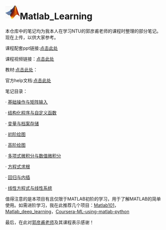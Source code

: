 # ![MATLAB](https://github.com/pluckypioneer/Matlab_Learning/blob/4f8fea3bf12017e24e80325d6e5f5695d9a884e7/MATLAB.jpg)Matlab_Learning

本仓库中的笔记均为我本人在学习NTU的郭彦甫老师的课程时整理的部分笔记。现在上传，以供大家参考。

课程配套ppt链接:[点击此处](https://www.mlmvlab.bime.ntu.edu.tw/matlab-%E4%B9%8B%E5%B7%A5%E7%A8%8B%E6%87%89%E7%94%A8)

课程视频链接：[点击此处](https://youtu.be/KHFZLkm9qs0)

教材:[点击此处](https://github.com/pluckypioneer/Matlab_Learning/blob/a632cf48f82f6616fc3e23464839407788becdb5/MATLAB%20%E5%9F%BA%E7%A1%80%E5%8F%8A%E5%85%B6%E5%BA%94%E7%94%A8-.pdf)：

官方help文档:[点击此处](https://github.com/pluckypioneer/Matlab_Learning/blob/ba42c9a44017561747f628d6dbb8079dec93e72a/Matlab_help_document.pdf)

笔记目录：

· [基础操作与矩阵输入](https://github.com/pluckypioneer/Matlab_Learning/blob/4f9a1b6cb3549df86eabfca1fc89aa760b746074/%E5%9F%BA%E7%A1%80%E6%93%8D%E4%BD%9C%E5%8F%8A%E7%9F%A9%E9%98%B5%E8%BE%93%E5%85%A5.pdf)

· [结构化程序与自定义函数](https://github.com/pluckypioneer/Matlab_Learning/blob/2d8326930e85dd4bbd699a9aacd1ecd3003ce655/%E7%BB%93%E6%9E%84%E5%8C%96%E7%A8%8B%E5%BA%8F%E4%B8%8E%E8%87%AA%E5%AE%9A%E4%B9%89%E5%87%BD%E6%95%B0.pdf)

· [变量与档案存储](https://github.com/pluckypioneer/Matlab_Learning/blob/d9b767cf8805f30c3da98350b55ea607c42f7e94/%E5%8F%98%E9%87%8F%E4%B8%8E%E6%A1%A3%E6%A1%88%E5%82%A8%E5%AD%98.pdf)

· [初阶绘图](https://github.com/pluckypioneer/Matlab_Learning/blob/b7b7fea73a8b52766c2d229deb89b34219ee73ac/%E5%88%9D%E9%98%B6%E7%BB%98%E5%9B%BE.pdf)

· [高阶绘图](https://github.com/pluckypioneer/Matlab_Learning/blob/2ccd0a303822b51933c3847ef5f135cae216a51b/%E9%AB%98%E9%98%B6%E7%BB%98%E5%9B%BE.pdf)

· [多项式微积分与数值微积分](https://github.com/pluckypioneer/Matlab_Learning/blob/3135c5c45cf95f66308846f0c6d356ee7b0ab562/%E5%A4%9A%E9%A0%85%E5%BC%8F%E5%BE%AE%E7%A9%8D%E5%88%86%E8%88%87%E6%95%B8%E5%80%BC%E5%BE%AE%E7%A9%8D%E5%88%86.pdf)

· [方程式求根](https://github.com/pluckypioneer/Matlab_Learning/blob/e6463c27c5ece56c3ccdf0c2e6f5cbfb69702aa7/%E6%96%B9%E7%A8%8B%E5%BC%8F%E6%B1%82%E6%A0%B9.pdf)

· [回归与内插](https://github.com/pluckypioneer/Matlab_Learning/blob/2c4683e79b22be632ba858f4c762d65e47505828/%E5%9B%9E%E5%BD%92%E4%B8%8E%E5%86%85%E6%8F%92.pdf)

· [线性方程式与线性系统](https://github.com/pluckypioneer/Matlab_Learning/blob/986988076bce2516e5c10a786607f215af566df4/%E7%BA%BF%E6%80%A7%E6%96%B9%E7%A8%8B%E5%BC%8F%E4%B8%8E%E7%BA%BF%E6%80%A7%E7%B3%BB%E7%BB%9F.pdf)

值得注意的是本项目有且仅限于MATLAB初阶的学习，用于了解MATLAB的简单使用。如需进阶学习，我在此推荐几个项目：[Matlab101](https://github.com/101Hub/Matlab101)，[Matlab_deep_learning](https://github.com/decouples/Matlab_deep_learning)，[Coursera-ML-using-matlab-python](https://github.com/TingNie/Coursera-ML-using-matlab-python)

最后，在此对[郭彦甫老师](https://youtube.com/@yanfukuo?si=eNjOaJ9VxSInWmxt)及其课程表示感谢！
